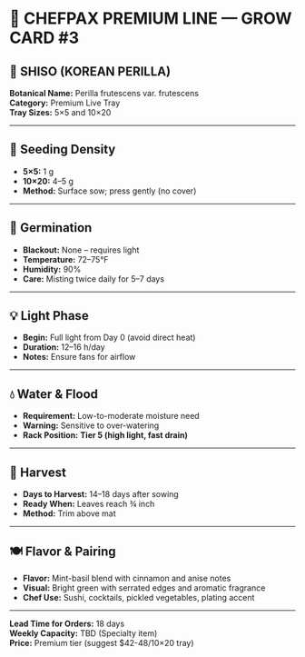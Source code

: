 # 🍃 CHEFPAX PREMIUM LINE — GROW CARD #3
## 🌸 SHISO (KOREAN PERILLA)

**Botanical Name:** Perilla frutescens var. frutescens  
**Category:** Premium Live Tray  
**Tray Sizes:** 5×5 and 10×20

---

## 🌱 Seeding Density

- **5×5:** 1 g
- **10×20:** 4–5 g
- **Method:** Surface sow; press gently (no cover)

---

## 🌱 Germination

- **Blackout:** None – requires light
- **Temperature:** 72–75°F
- **Humidity:** 90%
- **Care:** Misting twice daily for 5–7 days

---

## 💡 Light Phase

- **Begin:** Full light from Day 0 (avoid direct heat)
- **Duration:** 12–16 h/day
- **Notes:** Ensure fans for airflow

---

## 💧 Water & Flood

- **Requirement:** Low-to-moderate moisture need
- **Warning:** Sensitive to over-watering
- **Rack Position:** **Tier 5 (high light, fast drain)**

---

## 🌿 Harvest

- **Days to Harvest:** 14–18 days after sowing
- **Ready When:** Leaves reach ¾ inch
- **Method:** Trim above mat

---

## 🍽️ Flavor & Pairing

- **Flavor:** Mint-basil blend with cinnamon and anise notes
- **Visual:** Bright green with serrated edges and aromatic fragrance
- **Chef Use:** Sushi, cocktails, pickled vegetables, plating accent

---

**Lead Time for Orders:** 18 days  
**Weekly Capacity:** TBD (Specialty item)  
**Price:** Premium tier (suggest $42-48/10×20 tray)

